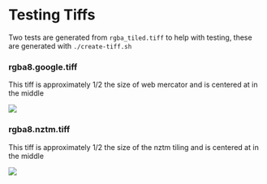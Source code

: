 # Testing Tiffs

Two tests are generated from `rgba_tiled.tiff` to help with testing, these are generated with `./create-tiff.sh`

### rgba8.google.tiff

This tiff is approximately 1/2 the size of web mercator and is centered at in the middle

![](./static/rgba.google.png)

### rgba8.nztm.tiff

This tiff is approximately 1/2 the size of the nztm tiling and is centered at in the middle

![](./static/rgba.nztm.png)
